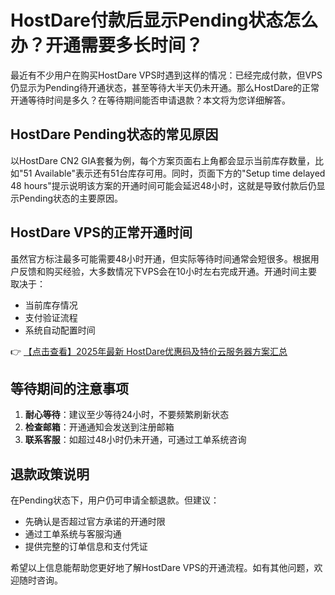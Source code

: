 # HostDare付款后显示Pending状态怎么办？开通需要多长时间？

最近有不少用户在购买HostDare VPS时遇到这样的情况：已经完成付款，但VPS仍显示为Pending待开通状态，甚至等待大半天仍未开通。那么HostDare的正常开通等待时间是多久？在等待期间能否申请退款？本文将为您详细解答。

## HostDare Pending状态的常见原因

以HostDare CN2 GIA套餐为例，每个方案页面右上角都会显示当前库存数量，比如"51 Available"表示还有51台库存可用。同时，页面下方的"Setup time delayed 48 hours"提示说明该方案的开通时间可能会延迟48小时，这就是导致付款后仍显示Pending状态的主要原因。

## HostDare VPS的正常开通时间

虽然官方标注最多可能需要48小时开通，但实际等待时间通常会短很多。根据用户反馈和购买经验，大多数情况下VPS会在10小时左右完成开通。开通时间主要取决于：

- 当前库存情况
- 支付验证流程
- 系统自动配置时间

👉 [【点击查看】2025年最新 HostDare优惠码及特价云服务器方案汇总](https://bit.ly/hostdare)

## 等待期间的注意事项

1. **耐心等待**：建议至少等待24小时，不要频繁刷新状态
2. **检查邮箱**：开通通知会发送到注册邮箱
3. **联系客服**：如超过48小时仍未开通，可通过工单系统咨询

## 退款政策说明

在Pending状态下，用户仍可申请全额退款。但建议：
- 先确认是否超过官方承诺的开通时限
- 通过工单系统与客服沟通
- 提供完整的订单信息和支付凭证

希望以上信息能帮助您更好地了解HostDare VPS的开通流程。如有其他问题，欢迎随时咨询。